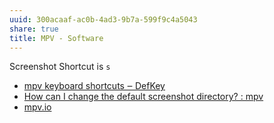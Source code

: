 ```yaml
---
uuid: 300acaaf-ac0b-4ad3-9b7a-599f9c4a5043
share: true
title: MPV - Software
---
```

Screenshot Shortcut is `s`

* [mpv keyboard shortcuts ‒ DefKey](https://defkey.com/mpv-media-player-shortcuts)
* [How can I change the default screenshot directory? : mpv](https://old.reddit.com/r/mpv/comments/glkq0z/how_can_i_change_the_default_screenshot_directory/)
* [mpv.io](https://mpv.io/)